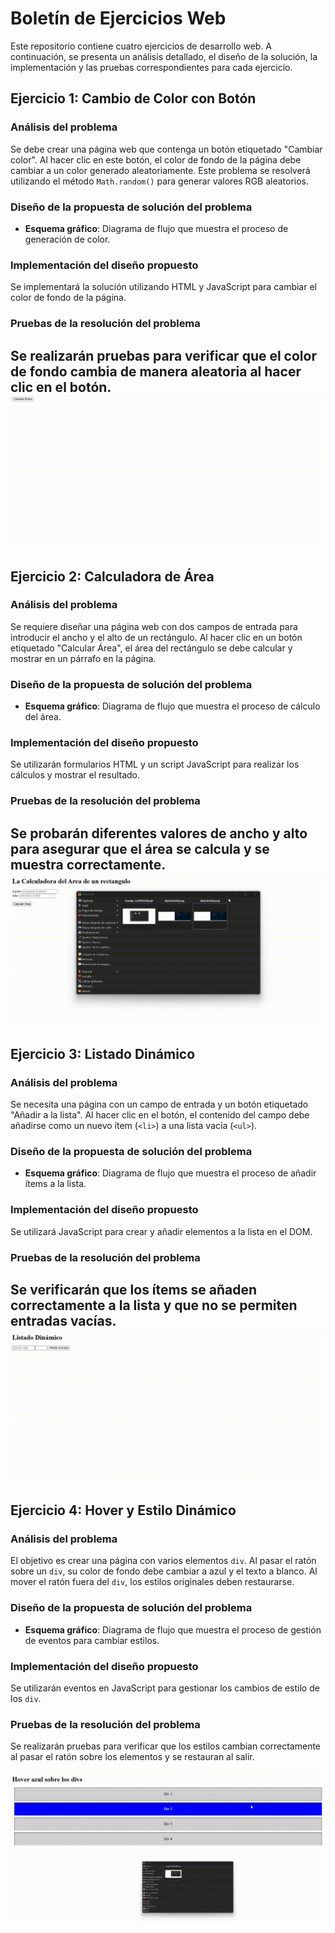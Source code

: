 
# Boletín de Ejercicios Web

Este repositorio contiene cuatro ejercicios de desarrollo web. A continuación, se presenta un análisis detallado, el diseño de la solución, la implementación y las pruebas correspondientes para cada ejercicio.


## Ejercicio 1: Cambio de Color con Botón

### Análisis del problema
Se debe crear una página web que contenga un botón etiquetado "Cambiar color". Al hacer clic en este botón, el color de fondo de la página debe cambiar a un color generado aleatoriamente. Este problema se resolverá utilizando el método `Math.random()` para generar valores RGB aleatorios.

### Diseño de la propuesta de solución del problema
- **Esquema gráfico**: Diagrama de flujo que muestra el proceso de generación de color.
  
### Implementación del diseño propuesto
Se implementará la solución utilizando HTML y JavaScript para cambiar el color de fondo de la página.

### Pruebas de la resolución del problema
Se realizarán pruebas para verificar que el color de fondo cambia de manera aleatoria al hacer clic en el botón.
![gif](Ejercicio1.gif)
---

## Ejercicio 2: Calculadora de Área

### Análisis del problema
Se requiere diseñar una página web con dos campos de entrada para introducir el ancho y el alto de un rectángulo. Al hacer clic en un botón etiquetado "Calcular Área", el área del rectángulo se debe calcular y mostrar en un párrafo en la página.

### Diseño de la propuesta de solución del problema
- **Esquema gráfico**: Diagrama de flujo que muestra el proceso de cálculo del área.
  
### Implementación del diseño propuesto
Se utilizarán formularios HTML y un script JavaScript para realizar los cálculos y mostrar el resultado.

### Pruebas de la resolución del problema
Se probarán diferentes valores de ancho y alto para asegurar que el área se calcula y se muestra correctamente.
![gif](Ejercicio2.gif)
---


## Ejercicio 3: Listado Dinámico

### Análisis del problema
Se necesita una página con un campo de entrada y un botón etiquetado "Añadir a la lista". Al hacer clic en el botón, el contenido del campo debe añadirse como un nuevo ítem (`<li>`) a una lista vacía (`<ul>`).

### Diseño de la propuesta de solución del problema
- **Esquema gráfico**: Diagrama de flujo que muestra el proceso de añadir ítems a la lista.
  
### Implementación del diseño propuesto
Se utilizará JavaScript para crear y añadir elementos a la lista en el DOM.

### Pruebas de la resolución del problema
Se verificarán que los ítems se añaden correctamente a la lista y que no se permiten entradas vacías.
![gif](Ejercicio3.gif)
---


## Ejercicio 4: Hover y Estilo Dinámico

### Análisis del problema
El objetivo es crear una página con varios elementos `div`. Al pasar el ratón sobre un `div`, su color de fondo debe cambiar a azul y el texto a blanco. Al mover el ratón fuera del `div`, los estilos originales deben restaurarse.

### Diseño de la propuesta de solución del problema
- **Esquema gráfico**: Diagrama de flujo que muestra el proceso de gestión de eventos para cambiar estilos.
  
### Implementación del diseño propuesto
Se utilizarán eventos en JavaScript para gestionar los cambios de estilo de los `div`.

### Pruebas de la resolución del problema
Se realizarán pruebas para verificar que los estilos cambian correctamente al pasar el ratón sobre los elementos y se restauran al salir.

![gif](Ejercicio4.gif)
